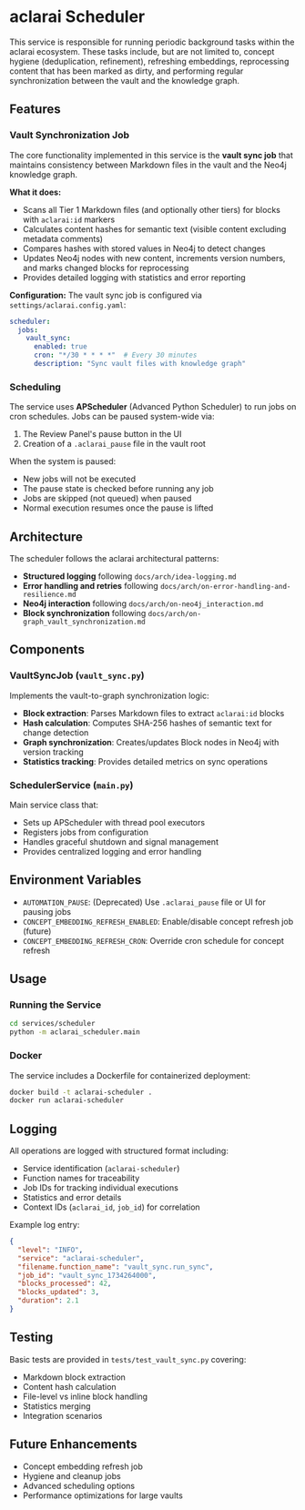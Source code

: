 # aclarai Scheduler

This service is responsible for running periodic background tasks within the aclarai ecosystem. These tasks include, but are not limited to, concept hygiene (deduplication, refinement), refreshing embeddings, reprocessing content that has been marked as dirty, and performing regular synchronization between the vault and the knowledge graph.

## Features

### Vault Synchronization Job

The core functionality implemented in this service is the **vault sync job** that maintains consistency between Markdown files in the vault and the Neo4j knowledge graph.

**What it does:**
- Scans all Tier 1 Markdown files (and optionally other tiers) for blocks with `aclarai:id` markers
- Calculates content hashes for semantic text (visible content excluding metadata comments)
- Compares hashes with stored values in Neo4j to detect changes
- Updates Neo4j nodes with new content, increments version numbers, and marks changed blocks for reprocessing
- Provides detailed logging with statistics and error reporting

**Configuration:**
The vault sync job is configured via `settings/aclarai.config.yaml`:

```yaml
scheduler:
  jobs:
    vault_sync:
      enabled: true
      cron: "*/30 * * * *"  # Every 30 minutes
      description: "Sync vault files with knowledge graph"
```

### Scheduling

The service uses **APScheduler** (Advanced Python Scheduler) to run jobs on cron schedules. Jobs can be paused system-wide via:

1. The Review Panel's pause button in the UI
2. Creation of a `.aclarai_pause` file in the vault root

When the system is paused:
- New jobs will not be executed
- The pause state is checked before running any job
- Jobs are skipped (not queued) when paused
- Normal execution resumes once the pause is lifted

## Architecture

The scheduler follows the aclarai architectural patterns:

- **Structured logging** following `docs/arch/idea-logging.md`
- **Error handling and retries** following `docs/arch/on-error-handling-and-resilience.md`
- **Neo4j interaction** following `docs/arch/on-neo4j_interaction.md`
- **Block synchronization** following `docs/arch/on-graph_vault_synchronization.md`

## Components

### VaultSyncJob (`vault_sync.py`)

Implements the vault-to-graph synchronization logic:

- **Block extraction**: Parses Markdown files to extract `aclarai:id` blocks
- **Hash calculation**: Computes SHA-256 hashes of semantic text for change detection
- **Graph synchronization**: Creates/updates Block nodes in Neo4j with version tracking
- **Statistics tracking**: Provides detailed metrics on sync operations

### SchedulerService (`main.py`)

Main service class that:

- Sets up APScheduler with thread pool executors
- Registers jobs from configuration
- Handles graceful shutdown and signal management
- Provides centralized logging and error handling

## Environment Variables

- `AUTOMATION_PAUSE`: (Deprecated) Use `.aclarai_pause` file or UI for pausing jobs
- `CONCEPT_EMBEDDING_REFRESH_ENABLED`: Enable/disable concept refresh job (future)
- `CONCEPT_EMBEDDING_REFRESH_CRON`: Override cron schedule for concept refresh

## Usage

### Running the Service

```bash
cd services/scheduler
python -m aclarai_scheduler.main
```

### Docker

The service includes a Dockerfile for containerized deployment:

```bash
docker build -t aclarai-scheduler .
docker run aclarai-scheduler
```

## Logging

All operations are logged with structured format including:

- Service identification (`aclarai-scheduler`)
- Function names for traceability
- Job IDs for tracking individual executions
- Statistics and error details
- Context IDs (`aclarai_id`, `job_id`) for correlation

Example log entry:
```json
{
  "level": "INFO",
  "service": "aclarai-scheduler",
  "filename.function_name": "vault_sync.run_sync",
  "job_id": "vault_sync_1734264000",
  "blocks_processed": 42,
  "blocks_updated": 3,
  "duration": 2.1
}
```

## Testing

Basic tests are provided in `tests/test_vault_sync.py` covering:

- Markdown block extraction
- Content hash calculation
- File-level vs inline block handling
- Statistics merging
- Integration scenarios

## Future Enhancements

- Concept embedding refresh job
- Hygiene and cleanup jobs
- Advanced scheduling options
- Performance optimizations for large vaults
